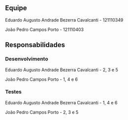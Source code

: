 ## Equipe

Eduardo Augusto Andrade Bezerra Cavalcanti - 121110349

João Pedro Campos Porto - 121110403

## Responsabilidades


### Desenvolvimento


Eduardo Augusto Andrade Bezerra Cavalcanti - 2, 3 e 5

João Pedro Campos Porto - 1, 4 e 6


### Testes


Eduardo Augusto Andrade Bezerra Cavalcanti - 1, 4 e 6

João Pedro Campos Porto - 2, 3 e 5